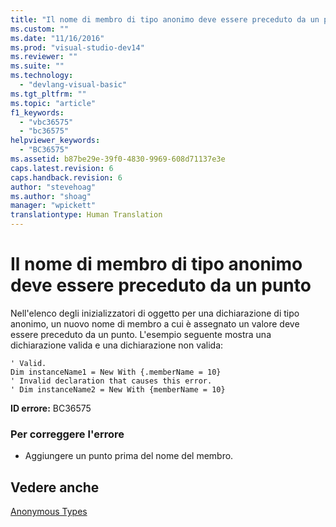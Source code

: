 ```yaml
---
title: "Il nome di membro di tipo anonimo deve essere preceduto da un punto | Microsoft Docs"
ms.custom: ""
ms.date: "11/16/2016"
ms.prod: "visual-studio-dev14"
ms.reviewer: ""
ms.suite: ""
ms.technology: 
  - "devlang-visual-basic"
ms.tgt_pltfrm: ""
ms.topic: "article"
f1_keywords: 
  - "vbc36575"
  - "bc36575"
helpviewer_keywords: 
  - "BC36575"
ms.assetid: b87be29e-39f0-4830-9969-608d71137e3e
caps.latest.revision: 6
caps.handback.revision: 6
author: "stevehoag"
ms.author: "shoag"
manager: "wpickett"
translationtype: Human Translation
---
```

# Il nome di membro di tipo anonimo deve essere preceduto da un punto
Nell'elenco degli inizializzatori di oggetto per una dichiarazione di tipo anonimo, un nuovo nome di membro a cui è assegnato un valore deve essere preceduto da un punto. L'esempio seguente mostra una dichiarazione valida e una dichiarazione non valida:  
  
```vb#  
' Valid.  
Dim instanceName1 = New With {.memberName = 10}  
' Invalid declaration that causes this error.  
' Dim instanceName2 = New With {memberName = 10}  
```  
  
 **ID errore:** BC36575  
  
### Per correggere l'errore  
  
-   Aggiungere un punto prima del nome del membro.  
  
## Vedere anche  
 [Anonymous Types](../../visual-basic/programming-guide/language-features/objects-and-classes/anonymous-types.md)